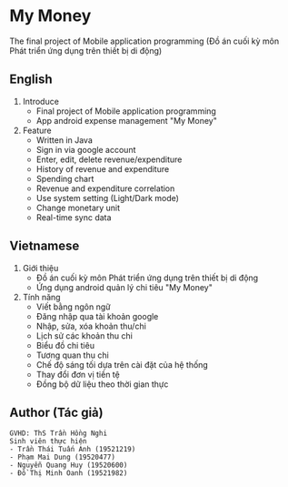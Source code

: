 # My Money
The final project of Mobile application programming (Đồ án cuối kỳ môn Phát triển ứng dụng trên thiết bị di động)

## English  
1. Introduce 
      - Final project of Mobile application programming  
      - App android expense management "My Money"  
2. Feature  
      - Written in Java    
      - Sign in via google account
      - Enter, edit, delete revenue/expenditure  
      - History of revenue and expenditure  
      - Spending chart    
      - Revenue and expenditure correlation  
      - Use system setting (Light/Dark mode)  
      - Change monetary unit  
      - Real-time sync data  
   
## Vietnamese
1. Giới thiệu
      - Đồ án cuối kỳ môn Phát triển ứng dụng trên thiết bị di động        
      - Ứng dụng android quản lý chi tiêu "My Money"
2. Tính năng  
      - Viết bằng ngôn ngữ   
      - Đăng nhập qua tài khoản google  
      - Nhập, sửa, xóa khoản thu/chi  
      - Lịch sử các khoản thu chi
      - Biểu đồ chi tiêu  
      - Tương quan thu chi  
      - Chế độ sáng tối dựa trên cài đặt của hệ thống  
      - Thay đổi đơn vị tiền tệ  
      - Đồng bộ dữ liệu theo thời gian thực
      
## Author (Tác giả)  
    GVHD: ThS Trần Hồng Nghi 
    Sinh viên thực hiện
    - Trần Thái Tuấn Anh (19521219)
    - Phạm Mai Dung (19520477)
    - Nguyễn Quang Huy (19520600)
    - Đồ Thị Minh Oanh (19521982)
